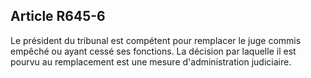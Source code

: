 Article R645-6
----
Le président du tribunal est compétent pour remplacer le juge commis empêché ou
ayant cessé ses fonctions. La décision par laquelle il est pourvu au
remplacement est une mesure d'administration judiciaire.
